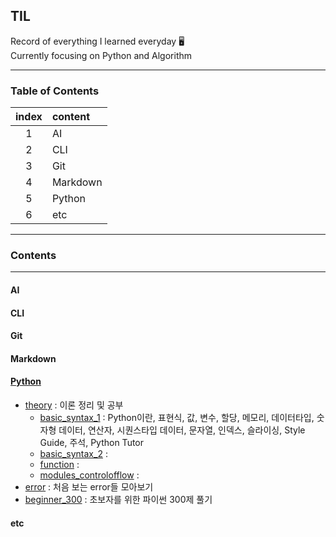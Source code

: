 ## TIL
Record of everything I learned everyday 🖥️   
Currently focusing on Python and Algorithm

---

### Table of Contents

| index | content |
|:-------:|:----------|
|1| AI | 
|2| CLI | 
|3| Git | 
|4| Markdown | 
|5| Python | 
|6| etc | 

---
### Contents
---

#### AI

#### CLI

#### Git

#### Markdown

#### [Python](https://github.com/nancykim99/TIL/tree/9ecde71cb9a0c4e0d3324c034a7f703f7ee94f45/Python)
- [theory](https://github.com/nancykim99/TIL/tree/9ecde71cb9a0c4e0d3324c034a7f703f7ee94f45/Python/theory) : 이론 정리 및 공부
    - [basic_syntax_1](https://github.com/nancykim99/TIL/blob/9ecde71cb9a0c4e0d3324c034a7f703f7ee94f45/Python/theory/basic_syntax_1.md) : Python이란, 표현식, 값, 변수, 할당, 메모리, 데이터타입, 숫자형 데이터, 연산자, 시퀀스타입 데이터, 문자열, 인덱스, 슬라이싱, Style Guide, 주석, Python Tutor
    - [basic_syntax_2](https://github.com/nancykim99/TIL/blob/9ecde71cb9a0c4e0d3324c034a7f703f7ee94f45/Python/theory/basic_syntax_2.md) : 
    - [function](https://github.com/nancykim99/TIL/blob/9ecde71cb9a0c4e0d3324c034a7f703f7ee94f45/Python/theory/functions.md) : 
    - [modules_controlofflow](https://github.com/nancykim99/TIL/blob/9ecde71cb9a0c4e0d3324c034a7f703f7ee94f45/Python/theory/modules_controlofflow.md) : 
- [error](https://github.com/nancykim99/TIL/tree/9ecde71cb9a0c4e0d3324c034a7f703f7ee94f45/Python/error) : 처음 보는 error들 모아보기
- [beginner_300](https://github.com/nancykim99/TIL/tree/9ecde71cb9a0c4e0d3324c034a7f703f7ee94f45/Python/beginner_300) : 초보자를 위한 파이썬 300제 풀기

#### etc

